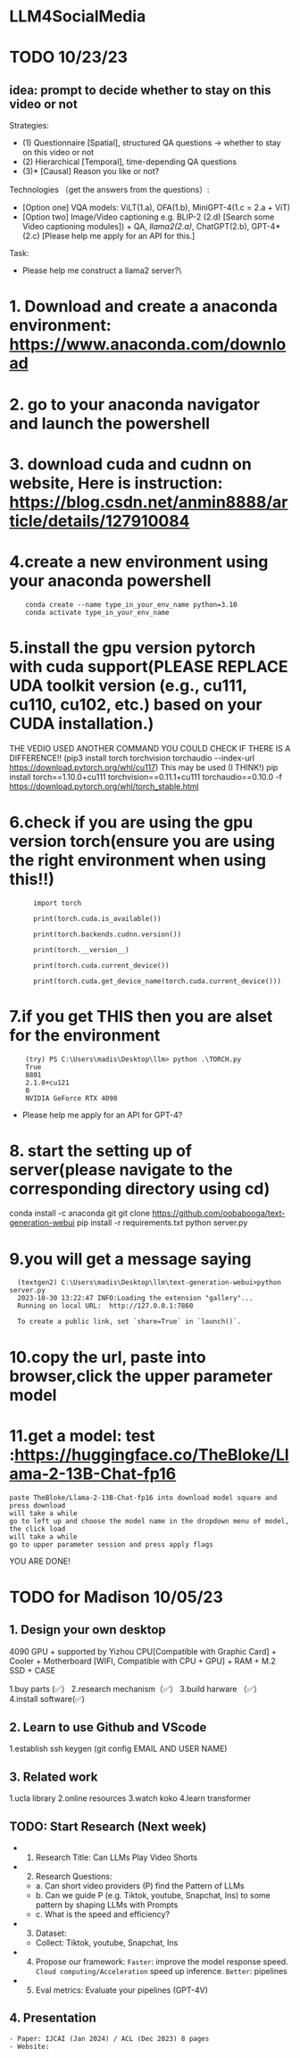 # LLM4SocialMedia

# TODO 10/23/23

## idea: prompt to decide whether to stay on this video or not

Strategies: 
  - (1) Questionnaire [Spatial], structured QA questions -> whether to stay on this video or not
  - (2) Hierarchical [Temporal], time-depending QA questions
  - (3)* [Causal] Reason you like or not?

Technologies （get the answers from the questions）:
  - [Option one] VQA models: ViLT(1.a),  OFA(1.b), MiniGPT-4(1.c = 2.a + ViT)
  - [Option two] Image/Video captioning e.g. BLIP-2 (2.d) [Search some Video captioning modules]) + QA, *llama2(2.a)*, ChatGPT(2.b), GPT-4*(2.c) [Please help me apply for an API for this.]

Task: 
  - Please help me construct a llama2 server?\

# 1. Download and create a anaconda environment: https://www.anaconda.com/download

# 2. go to your anaconda navigator and launch the powershell

# 3. download cuda and cudnn on website, Here is instruction: https://blog.csdn.net/anmin8888/article/details/127910084

# 4.create a new environment using your anaconda powershell

        conda create --name type_in_your_env_name python=3.10
        conda activate type_in_your_env_name

# 5.install the gpu version pytorch with cuda support(PLEASE REPLACE UDA toolkit version (e.g., cu111, cu110, cu102, etc.) based on your CUDA installation.)

THE VEDIO USED ANOTHER COMMAND YOU COULD CHECK IF THERE IS A DIFFERENCE!!
        (pip3 install torch torchvision torchaudio --index-url https://download.pytorch.org/whl/cu117)
This may be used (I THINK!)
        pip install torch==1.10.0+cu111 torchvision==0.11.1+cu111 torchaudio==0.10.0 -f https://download.pytorch.org/whl/torch_stable.html

# 6.check if you are using the gpu version torch(ensure you are using the right environment when using this!!)

          import torch
          
          print(torch.cuda.is_available()) 
          
          print(torch.backends.cudnn.version())
          
          print(torch.__version__)
          
          print(torch.cuda.current_device())
          
          print(torch.cuda.get_device_name(torch.cuda.current_device()))

# 7.if you get THIS then you are alset for the environment

        (try) PS C:\Users\madis\Desktop\llm> python .\TORCH.py
        True
        8801
        2.1.0+cu121
        0
        NVIDIA GeForce RTX 4090
        
  - Please help me apply for an API for GPT-4?

# 8. start the setting up of server(please navigate to the corresponding directory using cd)
  conda install -c anaconda git
  git clone https://github.com/oobabooga/text-generation-webui
  pip install -r requirements.txt
  python server.py

# 9.you will get a message saying 

      (textgen2) C:\Users\madis\Desktop\llm\text-generation-webui>python server.py
      2023-10-30 13:22:47 INFO:Loading the extension "gallery"...
      Running on local URL:  http://127.0.0.1:7860
      
      To create a public link, set `share=True` in `launch()`.
      
# 10.copy the url, paste into browser,click the upper parameter model

# 11.get a model: test :https://huggingface.co/TheBloke/Llama-2-13B-Chat-fp16 

    paste TheBloke/Llama-2-13B-Chat-fp16 into download model square and press download
    will take a while
    go to left up and choose the model name in the dropdown menu of model, the click load
    will take a while
    go to upper parameter session and press apply flags

  YOU ARE DONE!

# TODO for Madison 10/05/23

## 1. Design your own desktop

4090 GPU + supported by Yizhou 
CPU[Compatible with Graphic Card] + Cooler + Motherboard [WIFI, Compatible with CPU + GPU] + RAM + M.2 SSD + CASE

 1.buy parts (✅）
 2.research mechanism（✅）
 3.build harware （✅）
 4.install software(✅) 


## 2. Learn to use Github and VScode

 1.establish ssh keygen
(git config EMAIL AND USER NAME)

## 3. Related work

 1.ucla library
 2.online resources
 3.watch koko
 4.learn transformer


## TODO: Start Research (Next week)

- 1. Research Title: Can LLMs Play Video Shorts
- 2. Research Questions: 
    - a. Can short video providers (P) find the Pattern of LLMs
    - b. Can we guide P (e.g. Tiktok, youtube, Snapchat, Ins) to some pattern by shaping LLMs with Prompts
    - c. What is the speed and efficiency?

- 3. Dataset:
    - Collect: Tiktok, youtube, Snapchat, Ins

- 4. Propose our framework: 
    `Faster`: improve the model response speed. 
    `Cloud computing/Acceleration` speed up inference.
    `Better`: pipelines

- 5. Eval metrics: 
    Evaluate your pipelines (GPT-4V)


## 4. Presentation
    - Paper: IJCAI (Jan 2024) / ACL (Dec 2023) 8 pages
    - Website: 



